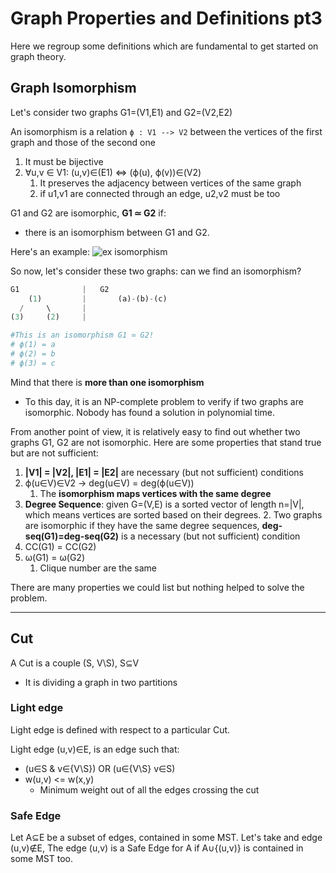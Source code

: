 # Graph Properties and Definitions pt3
Here we regroup some definitions which are fundamental to get started on graph theory.

## Graph Isomorphism
Let's consider two graphs G1=(V1,E1) and G2=(V2,E2)

An isomorphism is a relation `ϕ : V1 --> V2` between the vertices of
the first graph and those of the second one 
1. It must be bijective
2. ∀u,v ∈ V1: (u,v)∈(E1) <=> (ϕ(u), ϕ(v))∈(V2)
   1. It preserves the adjacency between vertices of the same graph 
   2. if u1,v1 are connected through an edge, u2,v2 must be too

G1 and G2 are isomorphic, **G1 ≃ G2** if: 
* there is an isomorphism between G1 and G2.

Here's an example:
![ex isomorphism](https://github.com/PayThePizzo/DataStrutucures-Algorithms/blob/main/Resources/exisom.png?raw=TRUE)

So now, let's consider these two graphs: can we find an isomorphism?
```python
G1              |   G2
    (1)         |       (a)-(b)-(c)
  /     \       |
(3)     (2)     |

#This is an isomorphism G1 ≃ G2!
# ϕ(1) = a
# ϕ(2) = b
# ϕ(3) = c
```

Mind that there is **more than one isomorphism** 
* To this day, it is an NP-complete problem to verify if two graphs are
isomorphic. Nobody has found a solution in polynomial time.

From another point of view, it is relatively easy to find out whether two graphs 
G1, G2 are not isomorphic. Here are some properties that stand true but are not sufficient:
1. **|V1| = |V2|, |E1| = |E2|** are necessary (but not sufficient) conditions
2. ϕ(u∈V)∈V2 -> deg(u∈V) = deg(ϕ(u∈V))
   1. The **isomorphism maps vertices with the same degree**
3. **Degree Sequence**: given G=(V,E) is a sorted vector of length n=|V|, which means vertices are sorted 
   based on their degrees. 
   2. Two graphs are isomorphic if they have the same degree sequences, 
   **deg-seq(G1)=deg-seq(G2)** is a necessary (but not sufficient) condition
4. CC(G1) = CC(G2)
5. ω(G1) = ω(G2)
   1. Clique number are the same

There are many properties we could list but nothing helped to solve the problem.

---

## Cut
A Cut is a couple (S, V\S), S⊆V
* It is dividing a graph in two partitions

### Light edge
Light edge is defined with respect to a particular Cut.

Light edge (u,v)∈E, is an edge such that: 
* (u∈S & v∈{V\S}) OR (u∈{V\S} v∈S)
* w(u,v) <= w(x,y)
  * Minimum weight out of all the edges crossing the cut

### Safe Edge
Let A⊆E be a subset of edges, contained in some MST. Let's take and edge (u,v)∉E,
The edge (u,v) is a Safe Edge for A if A∪{(u,v)} is contained in some MST too.